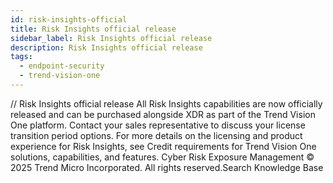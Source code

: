 ```yaml
---
id: risk-insights-official
title: Risk Insights official release
sidebar_label: Risk Insights official release
description: Risk Insights official release
tags:
  - endpoint-security
  - trend-vision-one
---
```


/*<![CDATA[*/ $('#title').html($('meta[name=map-description]').attr('content')); /*]]>*/ Risk Insights official release All Risk Insights capabilities are now officially released and can be purchased alongside XDR as part of the Trend Vision One platform. Contact your sales representative to discuss your license transition period options. For more details on the licensing and product experience for Risk Insights, see Credit requirements for Trend Vision One solutions, capabilities, and features. Cyber Risk Exposure Management © 2025 Trend Micro Incorporated. All rights reserved.Search Knowledge Base